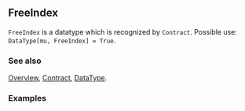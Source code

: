 ## FreeIndex

`FreeIndex` is a datatype which is recognized by `Contract`. Possible use: `DataType[mu, FreeIndex] = True`.

### See also

[Overview](Extra/FeynCalc.md), [Contract](Contract.md), [DataType](DataType.md).

### Examples
